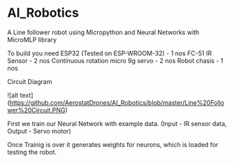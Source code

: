 # AI_Robotics
A Line follower robot using Micropython and Neural Networks with MicroMLP library 

To build you need 
ESP32 (Tested on ESP-WROOM-32) - 1 nos
FC-51 IR Sensor - 2 nos
Continuous rotation micro 9g servo - 2 nos
Robot chasis - 1 nos


Circuit Diagram

![alt text] (https://github.com/AerostatDrones/AI_Robotics/blob/master/Line%20Follower%20Circuit.PNG)

First we train our Neural Network with example data. (Input - IR sensor data, Output - Servo motor) 

Once Trainig is over it generates weights for neurons, which is loaded for testing the robot.
